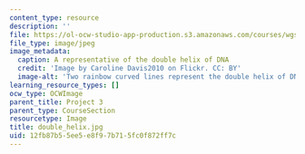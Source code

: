 ```yaml
---
content_type: resource
description: ''
file: https://ol-ocw-studio-app-production.s3.amazonaws.com/courses/wgs-700-changing-life-reading-the-intersections-of-gender-race-biology-and-literature-spring-2017/12fb87b55ee5e8f97b715fc0f872ff7c_double_helix.jpg
file_type: image/jpeg
image_metadata:
  caption: A representative of the double helix of DNA
  credit: 'Image by Caroline Davis2010 on Flickr. CC: BY'
  image-alt: 'Two rainbow curved lines represent the double helix of DNA. '
learning_resource_types: []
ocw_type: OCWImage
parent_title: Project 3
parent_type: CourseSection
resourcetype: Image
title: double_helix.jpg
uid: 12fb87b5-5ee5-e8f9-7b71-5fc0f872ff7c
---
```

